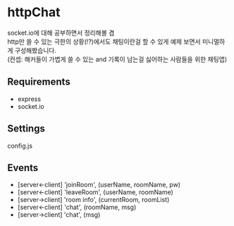 # httpChat
socket.io에 대해 공부하면서 정리해볼 겸  
http만 쓸 수 있는 극한의 상황(!?)에서도 채팅이란걸 할 수 있게 예제 보면서 미니멀하게 구성해봤습니다.  
(컨셉: 해커들이 가볍게 쓸 수 있는 and 기록이 남는걸 싫어하는 사람들을 위한 채팅앱)  

## Requirements
- express
- socket.io

## Settings
config.js

## Events
- [server<-client] 'joinRoom', (userName, roomName, pw)
- [server<-client] 'leaveRoom', (userName, roomName)
- [server->client] 'room info', (currentRoom, roomList)
- [server<-client] 'chat', (roomName, msg)
- [server->client] 'chat', (msg)

